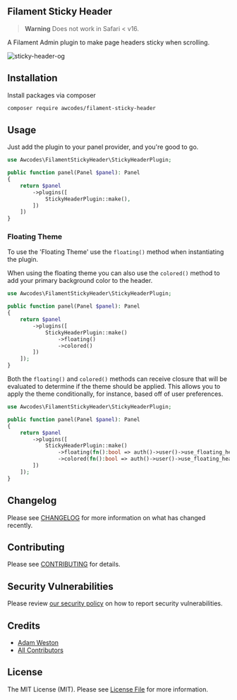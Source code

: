 ## Filament Sticky Header

> **Warning**
> Does not work in Safari < v16.

A Filament Admin plugin to make page headers sticky when scrolling.

![sticky-header-og](https://res.cloudinary.com/aw-codes/image/upload/w_1200,f_auto,q_auto/plugins/sticky-header/awcodes-sticky-header.jpg)

## Installation

Install packages via composer

```bash
composer require awcodes/filament-sticky-header
```

## Usage

Just add the plugin to your panel provider, and you're good to go.

```php
use Awcodes\FilamentStickyHeader\StickyHeaderPlugin;

public function panel(Panel $panel): Panel
{
    return $panel
        ->plugins([
            StickyHeaderPlugin::make(),
        ])
    ])
}
```

### Floating Theme

To use the 'Floating Theme' use the `floating()` method when instantiating the plugin.

When using the floating theme you can also use the `colored()` method to add your primary background color to the header.

```php
use Awcodes\FilamentStickyHeader\StickyHeaderPlugin;

public function panel(Panel $panel): Panel
{
    return $panel
        ->plugins([
            StickyHeaderPlugin::make()
                ->floating()
                ->colored()
        ])
    ]);
}
```

Both the `floating()` and `colored()` methods can receive closure that will be evaluated to determine if the theme should be applied. This allows you to apply the theme conditionally, for instance, based off of user preferences.

```php
use Awcodes\FilamentStickyHeader\StickyHeaderPlugin;

public function panel(Panel $panel): Panel
{
    return $panel
        ->plugins([
            StickyHeaderPlugin::make()
                ->floating(fn():bool => auth()->user()->use_floating_header)
                ->colored(fn():bool => auth()->user()->use_floating_header)
        ])
    ]);
}
```

## Changelog

Please see [CHANGELOG](CHANGELOG.md) for more information on what has changed recently.

## Contributing

Please see [CONTRIBUTING](.github/CONTRIBUTING.md) for details.

## Security Vulnerabilities

Please review [our security policy](../../security/policy) on how to report security vulnerabilities.

## Credits

- [Adam Weston](https://github.com/awcodes)
- [All Contributors](../../contributors)

## License

The MIT License (MIT). Please see [License File](LICENSE.md) for more information.
